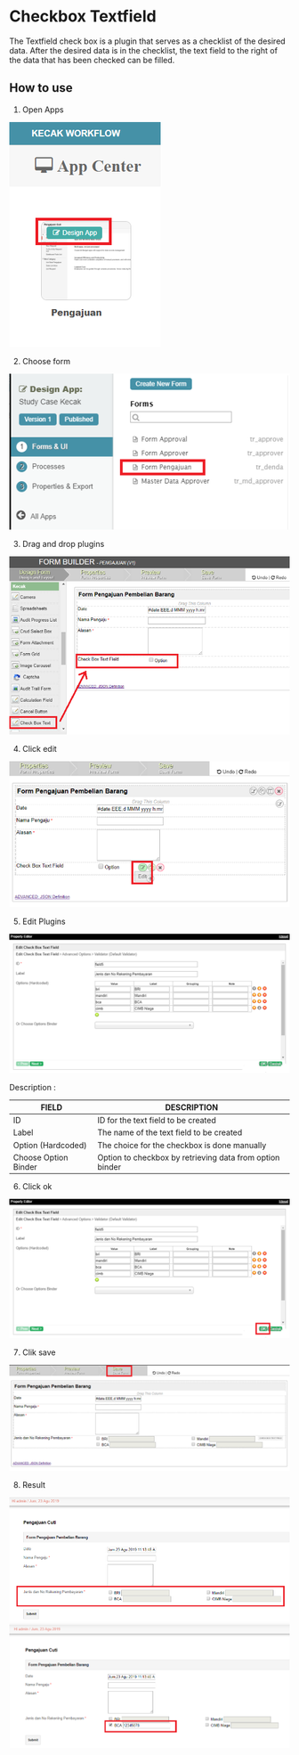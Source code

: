 # Checkbox Textfield

The Textfield check box is a plugin that serves as a checklist of the desired data. After the desired data is in the checklist, the text field to the right of the data that has been checked can be filled.

## How to use

1. Open Apps

<img src="https://raw.githubusercontent.com/kinnara-digital-studio/kecak-workflow/master/docs/assets/liveValidation_openApps.png" alt="" />

2. Choose form

<img src="https://raw.githubusercontent.com/kinnara-digital-studio/kecak-workflow/master/docs/assets/currencyTextField_chooseForm.png" alt="" />

3. Drag and drop plugins

<img src="https://raw.githubusercontent.com/kinnara-digital-studio/kecak-workflow/master/docs/assets/sbtf_dragDrop.png" alt="" />

4. Click edit

<img src="https://raw.githubusercontent.com/kinnara-digital-studio/kecak-workflow/master/docs/assets/sbtf_edit.png" alt="" />

5. Edit Plugins

<img src="https://raw.githubusercontent.com/kinnara-digital-studio/kecak-workflow/master/docs/assets/sbtf_editCheckBox.png" alt="" />

Description :

|FIELD|DESCRIPTION|
|--|--|
|ID|ID for the text field to be created|
|Label|The name of the text field to be created|
|Option (Hardcoded)|The choice for the checkbox is done manually|
|Choose Option Binder|Option to checkbox by retrieving data from option binder|

6. Click ok

<img src="https://raw.githubusercontent.com/kinnara-digital-studio/kecak-workflow/master/docs/assets/sbtf_ok.png" alt="" />

7. Clik save

<img src="https://raw.githubusercontent.com/kinnara-digital-studio/kecak-workflow/master/docs/assets/sbtf_save.png" alt="" />

8. Result

<img src="https://raw.githubusercontent.com/kinnara-digital-studio/kecak-workflow/master/docs/assets/sbtf_result.png" alt="" />

<img src="https://raw.githubusercontent.com/kinnara-digital-studio/kecak-workflow/master/docs/assets/sbtf_result2.png" alt="" />

